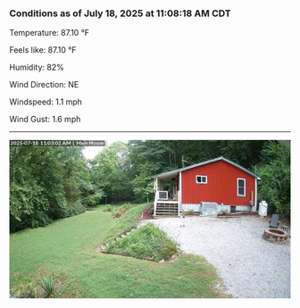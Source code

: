 ### Conditions as of July 18, 2025 at 11:08:18 AM CDT 

Temperature: 87.10 &deg;F

Feels like: 87.10 &deg;F

Humidity: 82%

Wind Direction: NE

Windspeed: 1.1 mph

Wind Gust: 1.6 mph

---

<img src="./images/latest.jpeg"/>

